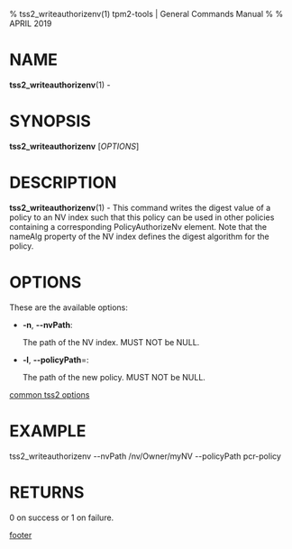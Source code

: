 % tss2_writeauthorizenv(1) tpm2-tools | General Commands Manual
%
% APRIL 2019

# NAME

**tss2_writeauthorizenv**(1) -

# SYNOPSIS

**tss2_writeauthorizenv** [*OPTIONS*]

# DESCRIPTION

**tss2_writeauthorizenv**(1) - This command writes the digest value of a policy to an NV index such that this policy can be used in other policies containing a corresponding PolicyAuthorizeNv element. Note that the nameAlg property of the NV index defines the digest algorithm for the policy.

# OPTIONS

These are the available options:

  * **-n**, **\--nvPath**:

    The path of the NV index. MUST NOT be NULL.

  * **-l**, **\--policyPath**=:

    The path of the new policy. MUST NOT be NULL.

[common tss2 options](common/tss2-options.md)

# EXAMPLE

tss2_writeauthorizenv --nvPath /nv/Owner/myNV --policyPath pcr-policy

# RETURNS

0 on success or 1 on failure.

[footer](common/footer.md)
